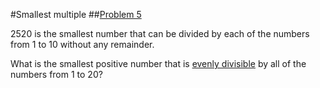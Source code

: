 #Smallest multiple
##[Problem 5](https://projecteuler.net/problem=5 "To Project Euler page")

2520 is the smallest number that can be divided by each of the numbers from 1 to 10 without any remainder.

What is the smallest positive number that is [evenly divisible](# "Divisible with no remainder") by all of the numbers from 1 to 20?